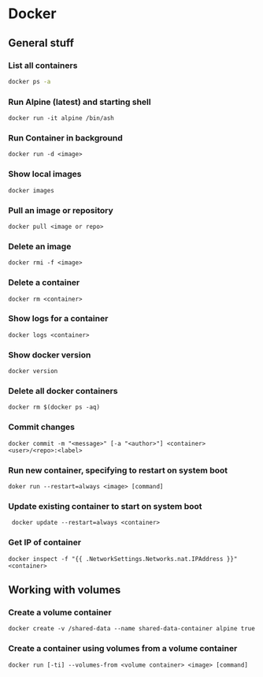 # Docker

## General stuff

### List all containers

```sh
docker ps -a
```

### Run Alpine (latest) and starting shell

```shell
docker run -it alpine /bin/ash
```

### Run Container in background

```shell
docker run -d <image>
```

### Show local images

```shell
docker images
```

### Pull an image or repository

```shell
docker pull <image or repo>
```

### Delete an image

```shell
docker rmi -f <image>
```

### Delete a container

```shell 
docker rm <container>
```

### Show logs for a container

```shell
docker logs <container>
```

### Show docker version

```shell
docker version
```

### Delete all docker containers

```shell
docker rm $(docker ps -aq)
```

### Commit changes

```shell
docker commit -m "<message>" [-a "<author>"] <container> <user>/<repo>:<label>
```

### Run new container, specifying to restart on system boot

```shell
doker run --restart=always <image> [command]
```

### Update existing container to start on system boot

```shell
 docker update --restart=always <container>
```

### Get IP of container
```shell
docker inspect -f "{{ .NetworkSettings.Networks.nat.IPAddress }}" <container>
```

## Working with volumes

### Create a volume container

```shell
docker create -v /shared-data --name shared-data-container alpine true
```

### Create a container using volumes from a volume container

```shell
docker run [-ti] --volumes-from <volume container> <image> [command]
```
